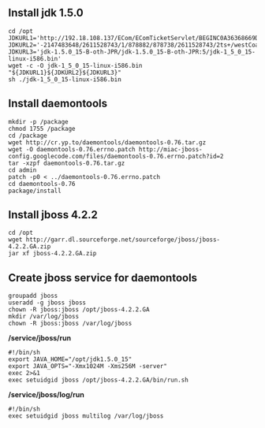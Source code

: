 ## Install jdk 1.5.0 ##
```
cd /opt
JDKURL1='http://192.18.108.137/ECom/EComTicketServlet/BEGINC0A36368669DA02DE4700BE423A6B156/'
JDKURL2='-2147483648/2611528743/1/878882/878738/2611528743/2ts+/westCoastFSEND/'
JDKURL3='jdk-1.5.0_15-B-oth-JPR/jdk-1.5.0_15-B-oth-JPR:5/jdk-1_5_0_15-linux-i586.bin'
wget -c -O jdk-1_5_0_15-linux-i586.bin "${JDKURL1}${JDKURL2}${JDKURL3}"
sh ./jdk-1_5_0_15-linux-i586.bin
```

## Install daemontools ##

```
mkdir -p /package
chmod 1755 /package
cd /package
wget http://cr.yp.to/daemontools/daemontools-0.76.tar.gz
wget -O daemontools-0.76.errno.patch http://miac-jboss-config.googlecode.com/files/daemontools-0.76.errno.patch?id=2
tar -xzpf daemontools-0.76.tar.gz
cd admin
patch -p0 < ../daemontools-0.76.errno.patch
cd daemontools-0.76
package/install
```

## Install jboss 4.2.2 ##
```
cd /opt
wget http://garr.dl.sourceforge.net/sourceforge/jboss/jboss-4.2.2.GA.zip
jar xf jboss-4.2.2.GA.zip
```

## Create jboss service for daemontools ##

```
groupadd jboss
useradd -g jboss jboss
chown -R jboss:jboss /opt/jboss-4.2.2.GA
mkdir /var/log/jboss
chown -R jboss:jboss /var/log/jboss
```

**/service/jboss/run**
```
#!/bin/sh
export JAVA_HOME="/opt/jdk1.5.0_15"
export JAVA_OPTS="-Xmx1024M -Xms256M -server" 
exec 2>&1
exec setuidgid jboss /opt/jboss-4.2.2.GA/bin/run.sh
```

**/service/jboss/log/run**
```
#!/bin/sh
exec setuidgid jboss multilog /var/log/jboss
```